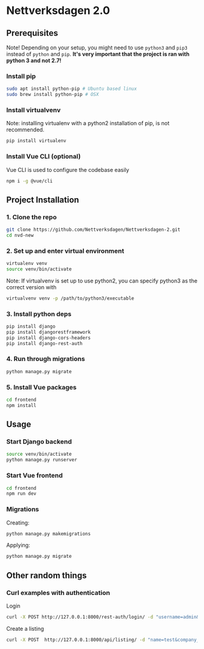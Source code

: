 # Nettverksdagen 2.0

## Prerequisites
Note! Depending on your setup, you might need to use `python3` and `pip3` instead of `python` and `pip`. **It's very important that the project is ran with python 3 and not 2.7!**

### Install pip
```bash
sudo apt install python-pip # Ubuntu based linux
sudo brew install python-pip # OSX
```

### Install virtualvenv
Note: installing virtualenv with a python2 installation of pip, is not recommended.
```bash
pip install virtualenv
```

### Install Vue CLI (optional)
Vue CLI is used to configure the codebase easily
```bash
npm i -g @vue/cli
```

## Project Installation
### 1. Clone the repo
```bash
git clone https://github.com/Nettverksdagen/Nettverksdagen-2.git
cd nvd-new
```

### 2. Set up and enter virtual environment
```bash
virtualenv venv
source venv/bin/activate
```
Note: If virtualvenv is set up to use python2, you can specify python3 as the correct version with
```bash
virtualvenv venv -p /path/to/python3/executable
```

### 3. Install python deps
```bash
pip install django
pip install djangorestframework
pip install django-cors-headers
pip install django-rest-auth
```

### 4. Run through migrations
```bash
python manage.py migrate
```

### 5. Install Vue packages
```bash
cd frontend
npm install
```

## Usage
### Start Django backend
```bash
source venv/bin/activate
python manage.py runserver
```
### Start Vue frontend
```bash
cd frontend
npm run dev
```

### Migrations
Creating:
```bash
python manage.py makemigrations
```
Applying:
```bash
python manage.py migrate
```
## Other random things

### Curl examples with authentication
Login
```bash
curl -X POST http://127.0.0.1:8000/rest-auth/login/ -d "username=admin&password=1234"
```

Create a listing
```bash
curl -X POST  http://127.0.0.1:8000/api/listing/ -d "name=test&company_name=test company" -H 'Authorization: Token c56ddd032e56280827fdf4c7c2d5ab338c1a1133'
``` 
